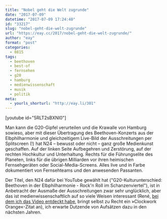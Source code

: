 ```yaml
---
title: "Nobel geht die Welt zugrunde"
date: "2017-07-09"
datetime: "2017-07-09 17:24:40"
id: "33217"
slug: "nobel-geht-die-welt-zugrunde"
url: "https://eay.cc/2017/nobel-geht-die-welt-zugrunde/"
author: "eay"
format: "post"
categories:
  - 0815
tags:
  - beethoven
  - best-of
  - fernsehen
  - g20
  - hamburg
  - medienwissenschaft
  - musik
  - politik
meta:
  - yourls_shorturl: "http://eay.li/301"
---
```


\[youtube id="5RLT2sBXNI0"\]

Man kann die G20-Gipfel verurteilen und die Krawalle von Hamburg sowieso, aber mit dieser Übertragung des Beethoven-Konzerts aus der Elbphilharmonie und gleichzeitigem Live-Bild der Ausschreitungen per Splitscreen (!) hat N24 – bewusst oder nicht – ganz große Medienkunst geschaffen. Auf der linken Seite Aufbegehren und Zerstörung, auf der rechten Hochkultur und Unterhaltung. Rechts für die Führungselite des Planeten, links für die übrigen Milliarden vor ihren heimischen Fernsehgeräten oder Social-Media-Screens. Alles live und in Farbe dokumentiert von Fernsehteams und den anwesenden Passanten.

Der Titel, den N24 dafür bei YouTube gewählt hat ("G20-Kulturunterschied: Beethoven in der Elbphilharmonie - Rock'n Roll im Schanzenviertel"), ist in Anbetracht der Ausmaße der Ausschreitungen zwar sehr unglücklich, aber das ist medienwissenschaftlich auf so viele Weisen interessant (René, [bei dem ich das Video entdeckt habe](http://www.nerdcore.de/2017/07/08/beethoven-riots/), bringt selbst zu Recht ein »Clockwork Orange«-Zitat an), ich erwarte Dutzende von Aufsätzen dazu in den nächsten Jahren.
